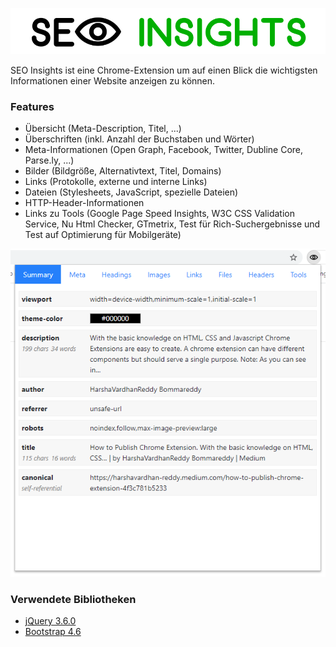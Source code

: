 ![](img/seo-insights-header.png)

SEO Insights ist eine Chrome-Extension um auf einen Blick die wichtigsten Informationen einer Website anzeigen zu können.

### Features

* Übersicht (Meta-Description, Titel, ...)
* Überschriften (inkl. Anzahl der Buchstaben und Wörter)
* Meta-Informationen (Open Graph, Facebook, Twitter, Dubline Core, Parse.ly, ...)
* Bilder (Bildgröße, Alternativtext, Titel, Domains)
* Links (Protokolle, externe und interne Links)
* Dateien (Stylesheets, JavaScript, spezielle Dateien)
* HTTP-Header-Informationen
* Links zu Tools (Google Page Speed Insights, W3C CSS Validation Service, Nu Html Checker, GTmetrix, Test für Rich-Suchergebnisse und Test auf Optimierung für Mobilgeräte)

![](img/seo-insights-summary.png)

### Verwendete Bibliotheken

* [jQuery 3.6.0](https://jquery.com/)
* [Bootstrap 4.6](https://getbootstrap.com/docs/4.6/getting-started/introduction/)
